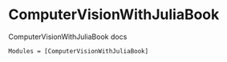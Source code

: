 # ComputerVisionWithJuliaBook

ComputerVisionWithJuliaBook docs

```@autodocs
Modules = [ComputerVisionWithJuliaBook]
```

